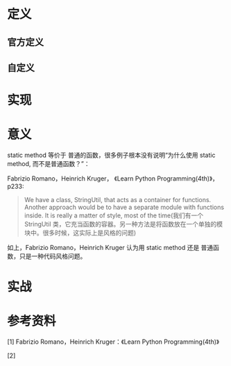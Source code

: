 # 定义

## 官方定义

## 自定义



# 实现

# 意义

static method 等价于 普通的函数，很多例子根本没有说明“为什么使用 static method, 而不是普通函数？”：

Fabrizio Romano，Heinrich Kruger， 《Learn Python Programming(4th)》，p233: 

> We have a class, StringUtil, that acts as a container for functions. Another approach would be
> to have a separate module with functions inside. It is really a matter of style, most of the time(我们有一个 StringUtil 类，它充当函数的容器。另一种方法是将函数放在一个单独的模块中。很多时候，这实际上是风格的问题)

如上，Fabrizio Romano，Heinrich Kruger 认为用 static method 还是 普通函数，只是一种代码风格问题。

# 实战

# 参考资料

[1] Fabrizio Romano，Heinrich Kruger：《Learn Python Programming(4th)》

[2] 